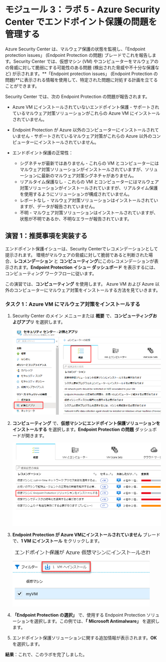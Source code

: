 ﻿---
lab:
    title: 'ラボ 5 - Azure Security Center でエンドポイント保護の問題を管理する'
    module: 'モジュール 3：セキュリティ操作の管理'
---

# モジュール 3：ラボ 5 - Azure Security Center でエンドポイント保護の問題を管理する


Azure Security Center は、マルウェア保護の状態を監視し、「Endpoint protection issues」 (Endpoint Protection の問題) ブレードでこれを報告します。Security Center では、仮想マシン (VM) やコンピューターをマルウェアのの脅威に対して脆弱にする可能性のある問題 (検出された脅威や不十分な保護など) が示されます。**「Endpoint protection issues」 (Endpoint Protection の問題)**に表示される情報を使用して、特定された問題に対処する計画を立てることができます。

Security Center では、次の Endpoint Protection の問題が報告されます。

- Azure VM にインストールされていないエンドポイント保護 - サポートされているマルウェア対策ソリューションがこれらの Azure VM にインストールされていません。
- Endpoint Protection が Azure 以外のコンピューターにインストールされていません - サポートされているマルウェア対策がこれらの Azure 以外のコンピューターにインストールされていません。
- エンドポイント保護の正常性：

  - シグネチャが最新ではありません - これらの VM とコンピューターにはマルウェア対策ソリューションがインストールされていますが、ソリューションに最新のマルウェア対策シグネチャがありません。
  - リアルタイム保護なし - これらの VM とコンピューターにはマルウェア対策ソリューションがインストールされていますが、リアルタイム保護を使用するようにソリューションが構成されていません。 
  - レポートなし - マルウェア対策ソリューションはインストールされていますが、データが報告されていません。
  - 不明 - マルウェア対策ソリューションはインストールされていますが、状態が不明であるか、不明なエラーが報告されています。


## 演習 1：推奨事項を実装する


エンドポイント保護イシューは、Security Centerでレコメンデーションとして提示されます。  環境がマルウェアの脅威に対して脆弱であると判断された場合、**レコメンデーション** と **コンピューティング**にこのレコメンデーションが表示されます。**Endpoint Protection イシュー ダッシュボード** を表示するには、コンピューティング ワークフローに従います。

この演習では、**コンピューティング** を使用します。  Azure VM および Azure 以外のコンピューターにマルウェア対策をインストールする方法を見ていきます。


### タスク 1：Azure VM にマルウェア対策をインストールする

1.  Security Center のメイン メニューまたは **概要** で、**コンピューティングおよびアプリ** を選択します。

       ![スクリーンショット](../Media/Module-3/1dd73e5a-79b8-446a-b715-3f9d40eaf985.png)

2.  **コンピューティング** で、**仮想マシンにエンドポイント保護ソリューションをインストールする** を選択します。**Endpoint Protection の問題** ダッシュボードが開きます。

       ![スクリーンショット](../Media/Module-3/e4a8e8cc-a9a4-4c7d-8f2b-16f00e237c95.png)

1.  **Endpoint Protection が Azure VMにインストールされていません** ブレードで、**1 VM にインストール** をクリックします。

     ![スクリーンショット](../Media/Module-3/641a2785-4004-4d49-977b-9c7ce1bb4fe6.png)

5.  **「Endpoint Protection の選択」** で、使用する Endpoint Protection ソリューションを選択します。この例では、**「 Microsoft Antimalware」**  を選択します。

6.  エンドポイント保護ソリューションに関する追加情報が表示されます。**OK** を選択します。


**結果**：これで、このラボを完了しました。
